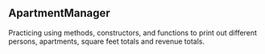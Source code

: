## ApartmentManager

Practicing using methods, constructors, and functions to print out different persons, apartments, square feet totals and revenue totals.


